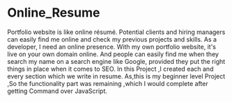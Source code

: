 # Online_Resume
Portfolio website is like online résumé. Potential clients and hiring managers can easily find me online and check my previous projects and skills.
As a developer, I need an online presence. With my own portfolio website, it's live on your own domain online. And people can easily find me when they search my name on a search engine like Google, provided they put the right things in place when it comes to SEO.
In this Project ,I created each and every section which we write in resume.
As,this is my beginner level Project ,So the functionality part was remaining ,which I would complete after getting Command over JavaScript.

